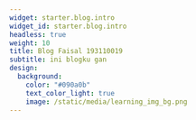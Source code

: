 ```yaml
---
widget: starter.blog.intro
widget_id: starter.blog.intro
headless: true
weight: 10
title: Blog Faisal 193110019
subtitle: ini blogku gan
design:
  background:
    color: "#090a0b"
    text_color_light: true
    image: /static/media/learning_img_bg.png
---
```

